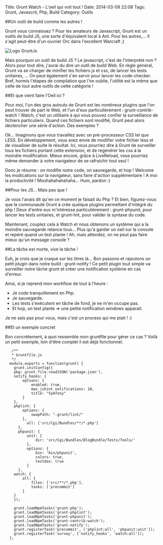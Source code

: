 Title: Grunt Watch - L'oeil qui voit tout !
Date: 2014-03-09 22:08
Tags: Grunt, Javascrit, Php, Build
Category: Outils

##Un outil de build comme les autres !

Grunt vous connaissez ? Pour les amateurs de Javascript, Grunt est un outils de build JS, une sorte d'équivalent local à Ant. Pour les autres,... Il s'agit peut-être d'un ouvrier Orc dans l'excellent Warcraft ;)

![Logo GruntJs]({filename}images/grunt.png)

Mais pourquoi un outil de build JS ? Le javascript, c'est de l'interprété non ? Alors pour tout dire, j'aurai du dire un outil de build Web. En règle général, Grunt va se charger de minifier les fichiers js et css, de lancer les tests unitaires, ... On peut également s'en servir pour lancer les code-checker. Bref, hormis l'étapes de compilation que l'on oublie, l'utilité est la même que celle de tout autre outils de cette catégorie !

##Et que vient faire l'Oeil ici ?

Pour moi, l'un des gros autouts de Grunt est les nombreux plugins que l'on peut trouver de part le Web, et l'un d'eux particulièrement : grunt-contrib-watch ! Watch, c'est un utilitaire à qui vous pouvez confier la surveillance de fichiers particuliers. Quand ces fichiers sont modifié, Grunt peut alors déclencher une série d'action. Des exemples ?

Ok... Imaginons que vous travaillez avec un pré-processeur CSS tel que LESS. En développement, vous avez envie de modifier votre fichier less et de visualiser de suite le résultat. Ici, vous pourriez dire à Grunt de surveiller tous les fichiers portant cette extension, et de regénérer les css à la moindre modification. Mieux encore, grâce à LiveReload, vous pourriez même demander à votre navigateur de se rafraichir tout seul !

Donc je résume : on modifie notre code, on sauvegarde, et hop ! Welcome les modications sur la navigateur, sans faire d'action supplémentaire ! A moi la productivité ! Mouhahahahahaha... Hum, pardon :)

##Pour les JS... Mais pas que !

Je vous l'avais dit qu'en ce moment je faisait du Php ? Et bien, figurez-vous que la communauté Grunt à crée quelque plugins permettant d'intégré du php ! Deux d'entre eux m'intéresse particulièrement : grunt-phpunit, pour lancer les tests unitaires, et grunt-lint, pour valider la syntaxe du code.

Maintenant, couplez cela à Watch et nous obtenons un système qui a la moindre sauvegarde relance tous... Plus qu'à garder un oeil sur la console et repéré quand un test plante ! Ah, mais attendez, on ne peut pas faire mieux qu'un message console ?

##La tâche est morte, vive la tâche !

Euh, je crois que je craque sur les titres là... Bon passons et rajoutons un petit plugin dans notre build : grunt-notify ! Ce petit plugin tout simple va surveiller notre tâche grunt et créer une notification système en cas d'erreur.

Ainsi, si je reprend mon workflow de tout à l'heure :

- Je code tranquillement en Php.
- Je sauvegarde.
- Les tests s'exécutent en tâche de fond, je ne m'en occupe pas.
- Et hop, un test plante => une petite notification windows apparait.

Je ne sais pas pour vous, mais c'est un process qui me plait ! :)

##Et un exemple concret

Bon concrètement, à quoi ressemble mon gruntfile pour gérer ce cas ? Voilà un petit exemple, loin d'être complet il est déjà fonctionnel.

       /**
       * Gruntfile.js
       */
      module.exports = function(grunt) {
        grunt.initConfig({
        pkg: grunt.file.readJSON('package.json'),
        notify_hooks: {
            options: {
                enabled: true,
                max_jshint_notifications: 10,
                title: "Symfony"
            }
        },
        phplint: {
            options: {
                swapPath: ".grunt/lint/"
            },
              all: ['src/Cgi/Bundles/**/*.php']
          },
          phpunit: {
              unit: {
                  dir: 'src/Cgi/Bundles/BlogBundle/Tests/Tools/'
              },
              options: {
                  bin: 'bin/phpunit',
                  colors: true,
                  testdox: true
              }
          },
        watch: {
            all: {
                files: ['src/**/*.php'],
                tasks: ['precommit']
            }
        }
        });

        grunt.loadNpmTasks('grunt-php');
        grunt.loadNpmTasks('grunt-phplint');
        grunt.loadNpmTasks('grunt-phpunit');
        grunt.loadNpmTasks('grunt-contrib-watch');
        grunt.loadNpmTasks('grunt-notify');
        grunt.registerTask('precommit', ['phplint:all', 'phpunit:unit']);
        grunt.registerTask('survey', ['notify_hooks', 'watch:all']);
      };
